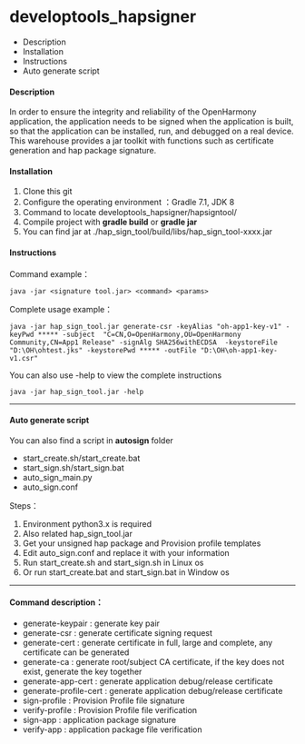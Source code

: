 # developtools_hapsigner

* Description
* Installation
* Instructions
* Auto generate script

#### Description
In order to ensure the integrity and reliability of the OpenHarmony application, the application needs to be signed when the application is built, so that the application can be installed, run, and debugged on a real device. This warehouse provides a jar toolkit with functions such as certificate generation and hap package signature.
#### Installation
1. Clone this git
2. Configure the operating environment ：Gradle 7.1, JDK 8
3. Command to locate developtools_hapsigner/hapsigntool/
4. Compile project with **gradle build** or **gradle jar**
5. You can find jar at ./hap_sign_tool/build/libs/hap_sign_tool-xxxx.jar


#### Instructions
Command example：

```shell
java -jar <signature tool.jar> <command> <params>
```

Complete usage example：
```shell
java -jar hap_sign_tool.jar generate-csr -keyAlias "oh-app1-key-v1" -keyPwd ***** -subject  "C=CN,O=OpenHarmony,OU=OpenHarmony Community,CN=App1 Release" -signAlg SHA256withECDSA  -keystoreFile  "D:\OH\ohtest.jks" -keystorePwd ***** -outFile "D:\OH\oh-app1-key-v1.csr"
```
You can also use -help to view the complete instructions
```shell
java -jar hap_sign_tool.jar -help
```
****
#### Auto generate script
You can also find a script in **autosign** folder
* start_create.sh/start_create.bat
* start_sign.sh/start_sign.bat
* auto_sign_main.py
* auto_sign.conf

Steps：
1. Environment python3.x is required
2. Also related hap_sign_tool.jar 
3. Get your unsigned hap package and Provision profile templates
4. Edit auto_sign.conf and replace it with your information
5. Run start_create.sh and start_sign.sh in Linux os
6. Or run start_create.bat and start_sign.bat in Window os

****

#### Command description：

* generate-keypair : generate key pair
* generate-csr : generate certificate signing request
* generate-cert : generate certificate in full, large and complete, any certificate can be generated
* generate-ca : generate root/subject CA certificate, if the key does not exist, generate the key together
* generate-app-cert : generate application debug/release certificate
* generate-profile-cert : generate application debug/release certificate
* sign-profile : Provision Profile file signature
* verify-profile : Provision Profile file verification
* sign-app : application package signature
* verify-app : application package file verification

